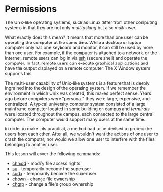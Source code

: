 # Permissions

The Unix-like operating systems, such as Linux differ from other computing systems in that they are not only *multitasking* but also *multi-user.*

What exactly does this mean? It means that more than one user can be operating the computer at the same time. While a desktop or laptop computer only has one keyboard and monitor, it can still be used by more than one user. For example, if the computer is attached to a network, or the Internet, remote users can log in via [ssh](http://linuxcommand.org/lc3_man_pages/ssh1.html) (secure shell) and operate the computer. In fact, remote users can execute graphical applications and have the output displayed on a remote computer. The X Window system supports this.

The multi-user capability of Unix-like systems is a feature that is deeply ingrained into the design of the operating system. If we remember the environment in which Unix was created, this makes perfect sense. Years ago before computers were "personal," they were large, expensive, and centralized. A typical university computer system consisted of a large mainframe computer located in some building on campus and *terminals* were located throughout the campus, each connected to the large central computer. The computer would support many users at the same time.

In order to make this practical, a method had to be devised to protect the users from each other. After all, we wouldn't want the actions of one user to crash the computer, nor would we allow one user to interfere with the files belonging to another user.

This lesson will cover the following commands:

- [chmod](http://linuxcommand.org/lc3_man_pages/chmod1.html) - modify file access rights
- [su](http://linuxcommand.org/lc3_man_pages/su1.html) - temporarily become the superuser
- [sudo](http://linuxcommand.org/lc3_man_pages/sudo8.html) - temporarily become the superuser
- [chown](http://linuxcommand.org/lc3_man_pages/chown1.html) - change file ownership
- [chgrp](http://linuxcommand.org/lc3_man_pages/chgrp1.html) - change a file's group ownership


